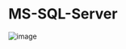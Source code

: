 # MS-SQL-Server
![image](https://github.com/user-attachments/assets/eaaf359e-7231-447d-8749-39e187bc9749)
